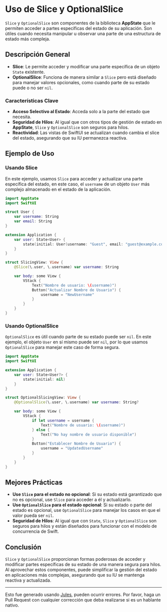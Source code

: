 # Uso de Slice y OptionalSlice

`Slice` y `OptionalSlice` son componentes de la biblioteca **AppState** que le permiten acceder a partes específicas del estado de su aplicación. Son útiles cuando necesita manipular u observar una parte de una estructura de estado más compleja.

## Descripción General

- **Slice**: Le permite acceder y modificar una parte específica de un objeto `State` existente.
- **OptionalSlice**: Funciona de manera similar a `Slice` pero está diseñado para manejar valores opcionales, como cuando parte de su estado puede o no ser `nil`.

### Características Clave

- **Acceso Selectivo al Estado**: Acceda solo a la parte del estado que necesita.
- **Seguridad de Hilos**: Al igual que con otros tipos de gestión de estado en **AppState**, `Slice` y `OptionalSlice` son seguros para hilos.
- **Reactividad**: Las vistas de SwiftUI se actualizan cuando cambia el slice del estado, asegurando que su IU permanezca reactiva.

## Ejemplo de Uso

### Usando Slice

En este ejemplo, usamos `Slice` para acceder y actualizar una parte específica del estado, en este caso, el `username` de un objeto `User` más complejo almacenado en el estado de la aplicación.

```swift
import AppState
import SwiftUI

struct User {
    var username: String
    var email: String
}

extension Application {
    var user: State<User> {
        state(initial: User(username: "Guest", email: "guest@example.com"))
    }
}

struct SlicingView: View {
    @Slice(\.user, \.username) var username: String

    var body: some View {
        VStack {
            Text("Nombre de usuario: \(username)")
            Button("Actualizar Nombre de Usuario") {
                username = "NewUsername"
            }
        }
    }
}
```

### Usando OptionalSlice

`OptionalSlice` es útil cuando parte de su estado puede ser `nil`. En este ejemplo, el objeto `User` en sí mismo puede ser `nil`, por lo que usamos `OptionalSlice` para manejar este caso de forma segura.

```swift
import AppState
import SwiftUI

extension Application {
    var user: State<User?> {
        state(initial: nil)
    }
}

struct OptionalSlicingView: View {
    @OptionalSlice(\.user, \.username) var username: String?

    var body: some View {
        VStack {
            if let username = username {
                Text("Nombre de usuario: \(username)")
            } else {
                Text("No hay nombre de usuario disponible")
            }
            Button("Establecer Nombre de Usuario") {
                username = "UpdatedUsername"
            }
        }
    }
}
```

## Mejores Prácticas

- **Use `Slice` para el estado no opcional**: Si su estado está garantizado que no es opcional, use `Slice` para acceder a él y actualizarlo.
- **Use `OptionalSlice` para el estado opcional**: Si su estado o parte del estado es opcional, use `OptionalSlice` para manejar los casos en que el valor pueda ser `nil`.
- **Seguridad de Hilos**: Al igual que con `State`, `Slice` y `OptionalSlice` son seguros para hilos y están diseñados para funcionar con el modelo de concurrencia de Swift.

## Conclusión

`Slice` y `OptionalSlice` proporcionan formas poderosas de acceder y modificar partes específicas de su estado de una manera segura para hilos. Al aprovechar estos componentes, puede simplificar la gestión del estado en aplicaciones más complejas, asegurando que su IU se mantenga reactiva y actualizada.

---
Esto fue generado usando [Jules](https://jules.google), pueden ocurrir errores. Por favor, haga un Pull Request con cualquier corrección que deba realizarse si es un hablante nativo.
